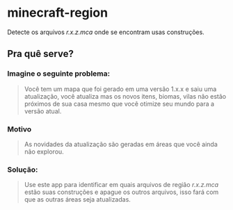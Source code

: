# minecraft-region

Detecte os arquivos *r.x.z.mca* onde se encontram usas construções.

## Pra quê serve?
### Imagine o seguinte problema:
> Você tem um mapa que foi gerado em uma versão 1.x.x e saiu uma atualização, você atualiza mas os novos itens, biomas, vilas não estão próximos de sua casa mesmo que você otimize seu mundo para a versão atual.
### Motivo
> As novidades da atualização são geradas em áreas que você ainda não explorou.
### Solução:
> Use este app para identificar em quais arquivos de região *r.x.z.mca* estão suas construções e apague os outros arquivos, isso fará com que as outras áreas seja atualizadas.

